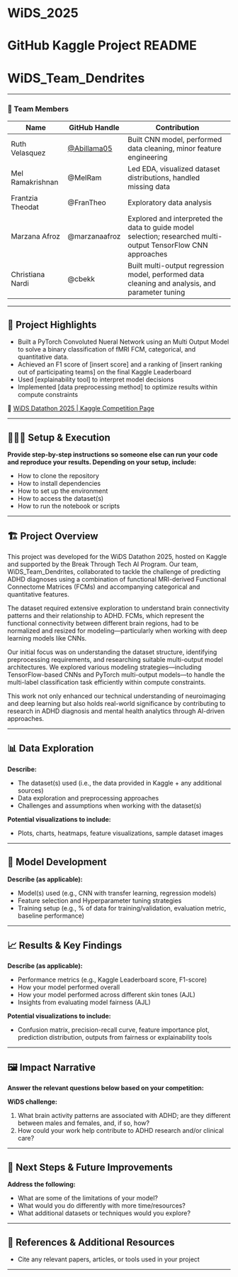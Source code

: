 # WiDS_2025
# GitHub Kaggle Project README
# WiDS_Team_Dendrites
---

### **👥 Team Members**

| Name | GitHub Handle | Contribution |
| ----- | ----- | ----- |
| Ruth Velasquez | [@Abillama05](https://github.com/abillama05) | Built CNN model, performed data cleaning, minor feature engineering |
| Mel Ramakrishnan | @MelRam | Led EDA, visualized dataset distributions, handled missing data |
| Frantzia Theodat | @FranTheo | Exploratory data analysis |
| Marzana Afroz | @marzanaafroz | Explored and interpreted the data to guide model selection; researched multi-output TensorFlow CNN approaches |
| Christiana Nardi | @cbekk | Built multi-output regression model, performed data cleaning and analysis, and parameter tuning |

---

## **🎯 Project Highlights**

* Built a PyTorch Convoluted Nueral Network using an Multi Output Model to solve a binary classification of fMRI FCM, categorical, and quantitative data.
* Achieved an F1 score of \[insert score\] and a ranking of \[insert ranking out of participating teams\] on the final Kaggle Leaderboard
* Used \[explainability tool\] to interpret model decisions
* Implemented \[data preprocessing method\] to optimize results within compute constraints

🔗 [WiDS Datathon 2025 | Kaggle Competition Page](https://www.kaggle.com/competitions/widsdatathon2025/overview)

---

## **👩🏽‍💻 Setup & Execution**

**Provide step-by-step instructions so someone else can run your code and reproduce your results. Depending on your setup, include:**

* How to clone the repository
* How to install dependencies
* How to set up the environment
* How to access the dataset(s)
* How to run the notebook or scripts

---

## **🏗️ Project Overview**

This project was developed for the WiDS Datathon 2025, hosted on Kaggle and supported by the Break Through Tech AI Program. Our team, WiDS_Team_Dendrites, collaborated to tackle the challenge of predicting ADHD diagnoses using a combination of functional MRI-derived Functional Connectome Matrices (FCMs) and accompanying categorical and quantitative features.

The dataset required extensive exploration to understand brain connectivity patterns and their relationship to ADHD. FCMs, which represent the functional connectivity between different brain regions, had to be normalized and resized for modeling—particularly when working with deep learning models like CNNs.

Our initial focus was on understanding the dataset structure, identifying preprocessing requirements, and researching suitable multi-output model architectures. We explored various modeling strategies—including TensorFlow-based CNNs and PyTorch multi-output models—to handle the multi-label classification task efficiently within compute constraints.

This work not only enhanced our technical understanding of neuroimaging and deep learning but also holds real-world significance by contributing to research in ADHD diagnosis and mental health analytics through AI-driven approaches.

---

## **📊 Data Exploration**

**Describe:**

* The dataset(s) used (i.e., the data provided in Kaggle \+ any additional sources)
* Data exploration and preprocessing approaches
* Challenges and assumptions when working with the dataset(s)

**Potential visualizations to include:**

* Plots, charts, heatmaps, feature visualizations, sample dataset images

---

## **🧠 Model Development**

**Describe (as applicable):**

* Model(s) used (e.g., CNN with transfer learning, regression models)
* Feature selection and Hyperparameter tuning strategies
* Training setup (e.g., % of data for training/validation, evaluation metric, baseline performance)

---

## **📈 Results & Key Findings**

**Describe (as applicable):**

* Performance metrics (e.g., Kaggle Leaderboard score, F1-score)
* How your model performed overall
* How your model performed across different skin tones (AJL)
* Insights from evaluating model fairness (AJL)

**Potential visualizations to include:**

* Confusion matrix, precision-recall curve, feature importance plot, prediction distribution, outputs from fairness or explainability tools

---

## **🖼️ Impact Narrative**

**Answer the relevant questions below based on your competition:**

**WiDS challenge:**

1. What brain activity patterns are associated with ADHD; are they different between males and females, and, if so, how?
2. How could your work help contribute to ADHD research and/or clinical care?

---

## **🚀 Next Steps & Future Improvements**

**Address the following:**

* What are some of the limitations of your model?
* What would you do differently with more time/resources?
* What additional datasets or techniques would you explore?

---

## **📄 References & Additional Resources**

* Cite any relevant papers, articles, or tools used in your project

---

